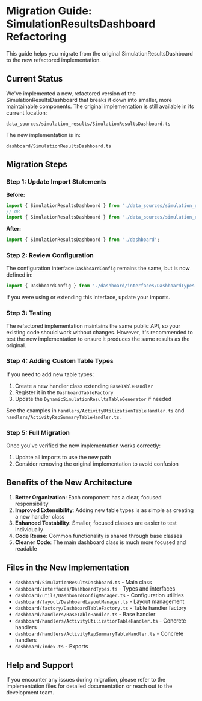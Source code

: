 # Migration Guide: SimulationResultsDashboard Refactoring

This guide helps you migrate from the original SimulationResultsDashboard to the new refactored implementation.

## Current Status

We've implemented a new, refactored version of the SimulationResultsDashboard that breaks it down into smaller, more maintainable components. The original implementation is still available in its current location:

```
data_sources/simulation_results/SimulationResultsDashboard.ts
```

The new implementation is in:

```
dashboard/SimulationResultsDashboard.ts
```

## Migration Steps

### Step 1: Update Import Statements

**Before:**
```typescript
import { SimulationResultsDashboard } from './data_sources/simulation_results/SimulationResultsDashboard';
// OR
import { SimulationResultsDashboard } from './data_sources/simulation_results';
```

**After:**
```typescript
import { SimulationResultsDashboard } from './dashboard';
```

### Step 2: Review Configuration

The configuration interface `DashboardConfig` remains the same, but is now defined in:

```typescript
import { DashboardConfig } from './dashboard/interfaces/DashboardTypes';
```

If you were using or extending this interface, update your imports.

### Step 3: Testing

The refactored implementation maintains the same public API, so your existing code should work without changes. However, it's recommended to test the new implementation to ensure it produces the same results as the original.

### Step 4: Adding Custom Table Types

If you need to add new table types:

1. Create a new handler class extending `BaseTableHandler`
2. Register it in the `DashboardTableFactory`
3. Update the `DynamicSimulationResultsTableGenerator` if needed

See the examples in `handlers/ActivityUtilizationTableHandler.ts` and `handlers/ActivityRepSummaryTableHandler.ts`.

### Step 5: Full Migration

Once you've verified the new implementation works correctly:

1. Update all imports to use the new path
2. Consider removing the original implementation to avoid confusion

## Benefits of the New Architecture

1. **Better Organization**: Each component has a clear, focused responsibility
2. **Improved Extensibility**: Adding new table types is as simple as creating a new handler class
3. **Enhanced Testability**: Smaller, focused classes are easier to test individually
4. **Code Reuse**: Common functionality is shared through base classes
5. **Cleaner Code**: The main dashboard class is much more focused and readable

## Files in the New Implementation

- `dashboard/SimulationResultsDashboard.ts` - Main class
- `dashboard/interfaces/DashboardTypes.ts` - Types and interfaces
- `dashboard/utils/DashboardConfigManager.ts` - Configuration utilities
- `dashboard/layout/DashboardLayoutManager.ts` - Layout management
- `dashboard/factory/DashboardTableFactory.ts` - Table handler factory
- `dashboard/handlers/BaseTableHandler.ts` - Base handler
- `dashboard/handlers/ActivityUtilizationTableHandler.ts` - Concrete handlers
- `dashboard/handlers/ActivityRepSummaryTableHandler.ts` - Concrete handlers
- `dashboard/index.ts` - Exports

## Help and Support

If you encounter any issues during migration, please refer to the implementation files for detailed documentation or reach out to the development team.
